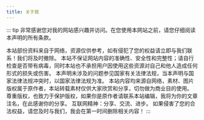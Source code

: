 ```yaml
---
title: 关于我
---
```


::: tip
非常感谢您对我的网站感兴趣并访问。在您使用本网站之前，请您仔细阅读本声明的所有条款。

本站部份资料来自于网络，资源仅供参考，如有侵犯了您的权益请立即与我们联系！我们将及时撤除。
本站不保证网站内容的准确性、安全性和完整性；请自行检查是否带有病毒，同时本站也不承担用户因使用这些资源对自己和他人造成任何形式的损失或伤害。
本声明未涉及的问题参见国家有关法律法规，当本声明与国家法律法规冲突时，以国家法律法规为准。
本站内容均来源自网络，素材、图片版权属于原作者，本站转载素材仅供大家欣赏和分享，切勿做为商业目的使用。
尊重版权，也致力于保护版权，如果你是原作者请联系本站编辑，我将为你的文章注名，在此感谢你的分享。
互联网精神：分享、交流、进步。
如果侵害了您的合法权益，请您及时与我们，我会在第一时间删除相关内容！
:::
